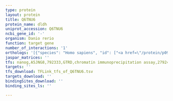 ```yaml
---
type: protein
layout: protein
title: Q6TNU6
protein_name: dldh
uniprot_accession: Q6TNU6
ncbi_gene_id: '-'
organism: Danio rerio
function: target gene
number_of_interactions: '1'
orthologs: '[{"species": "Homo sapiens", "id": ["<a href=\"/protein/p09622\">P09622</a>"]}, {"species": "Mus musculus", "id": ["<a href=\"/protein/o08749\">O08749</a>"]}, {"species": "Rattus norvegicus", "id": ["<a href=\"/protein/q6p6r2\">Q6P6R2</a>"]}, {"species": "Drosophila melanogaster", "id": ["<a href=\"/protein/q9vvl7\">Q9VVL7</a>"]}, {"species": "Caenorhabditis elegans", "id": ["<a href=\"/protein/o17953\">O17953</a>"]}, {"species": "Saccharomyces cerevisiae", "id": ["<a href=\"/protein/p09624\">P09624</a>"]}]'
jaspar_matrices: ''
tfs: nanog,A5JNG8,792333,GTRD,chromatin immunoprecipitation assay,27924024%5Buid%5D,No
targets: ''
tfs_download: TFLink_tfs_of_Q6TNU6.tsv
targets_download: ''
bindingSites_download: ''
binding_sites_ls: ''

---
```

